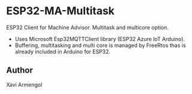 # ESP32-MA-Multitask
ESP32 Client for Machine Advisor. Multitask and multicore option.

- Uses Microsoft Esp32MQTTClient library (ESP32 Azure IoT Arduino). 
- Buffering, multitasking and multi core is managed by FreeRtos thas is already included in Arduino for ESP32.

## Author
Xavi Armengol

